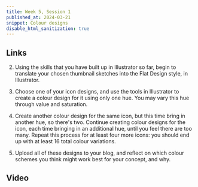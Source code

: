 ```yaml
---
title: Week 5, Session 1
published_at: 2024-03-21
snippet: Colour designs
disable_html_sanitization: true
---
```


## Links

2. Using the skills that you have built up in Illustrator so far, begin to translate your chosen thumbnail sketches into the Flat Design style, in Illustrator. 

3. Choose one of your icon designs, and use the tools in Illustrator to create a colour design for it using only one hue. You may vary this hue through value and saturation.

4. Create another colour design for the same icon, but this time bring in another hue, so there's two. Continue creating colour designs for the icon, each time bringing in an additional hue, until you feel there are too many. Repeat this process for at least four more icons: you should end up with at least 16 total colour variations.

5. Upload all of these designs to your blog, and reflect on which colour schemes you think might work best for your concept, and why.

## Video


<br><br>